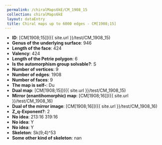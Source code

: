 ```yaml
--- 
 permalink: /chiralMaps6kE/CM_1908_15 
 collection: chiralMaps6kE
 layout: dataEntry
 title: Chiral maps up to 6000 edges - CM[1908;15]
---
```


- **ID**: [CM[1908;15]]({{ site.url }}/test/CM_1908_15)
- **Genus of the underlying surface**: 946
- **Length of the face**: 424
- **Valency**: 424
- **Length of the Petrie polygon**: 6
- **Is the automorphism group solvable?**: S
- **Number of vertices**: 9
- **Number of edges**: 1908
- **Number of faces**: 9
- **The map is self-**: Du
- **Dual map**: [CM[1908;15]]({{ site.url }}/test/CM_1908_15)
- **Mirror (enantihomorphic) map**: [CM[1908;16]]({{ site.url }}/test/CM_1908_16)
- **Dual of the mirror image**: [CM[1908;16]]({{ site.url }}/test/CM_1908_16)
- **Z_q-Exponent?**: 2
- **No idea**:  213:16 319:16
- **No idea**: Y
- **No idea**: Y
- **Skeleton**: Sk(9;4)^53
- **Some other kind of skeleton**: nan
